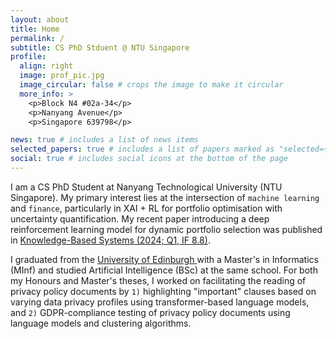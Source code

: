 ```yaml
---
layout: about
title: Home
permalink: /
subtitle: CS PhD Stduent @ NTU Singapore
profile:
  align: right
  image: prof_pic.jpg
  image_circular: false # crops the image to make it circular
  more_info: >
    <p>Block N4 #02a-34</p>
    <p>Nanyang Avenue</p>
    <p>Singapore 639798</p>

news: true # includes a list of news items
selected_papers: true # includes a list of papers marked as "selected={true}"
social: true # includes social icons at the bottom of the page
---
```


I am a CS PhD Student at Nanyang Technological University (NTU Singapore). My primary interest lies at the intersection of `machine learning` and `finance`, particularly in XAI + RL for portfolio optimisation with uncertainty quantification. My recent paper introducing a deep reinforcement learning model for dynamic portfolio selection was published in <a href='https://www.sciencedirect.com/science/article/pii/S0950705124003745?via%3Dihub'>Knowledge-Based Systems (2024; Q1, IF 8.8)</a>.

I graduated from the <a href='https://informatics.ed.ac.uk/'> University of Edinburgh <a> with a Master's in Informatics (MInf) and studied Artificial Intelligence (BSc) at the same school. For both my Honours and Master's theses, I worked on facilitating the reading of privacy policy documents by `1)` highlighting "important" clauses based on varying data privacy profiles using transformer-based language models, and `2)` GDPR-compliance testing of privacy policy documents using language models and clustering algorithms.

<!-- Put your address / P.O. box / other info right below your picture. You can also disable any of these elements by editing `profile` property of the YAML header of your `_pages/about.md`. Edit `_bibliography/papers.bib` and Jekyll will render your [publications page](/al-folio/publications/) automatically.

Link to your social media connections, too. This theme is set up to use [Font Awesome icons](https://fontawesome.com/) and [Academicons](https://jpswalsh.github.io/academicons/), like the ones below. Add your Facebook, Twitter, LinkedIn, Google Scholar, or just disable all of them. -->

